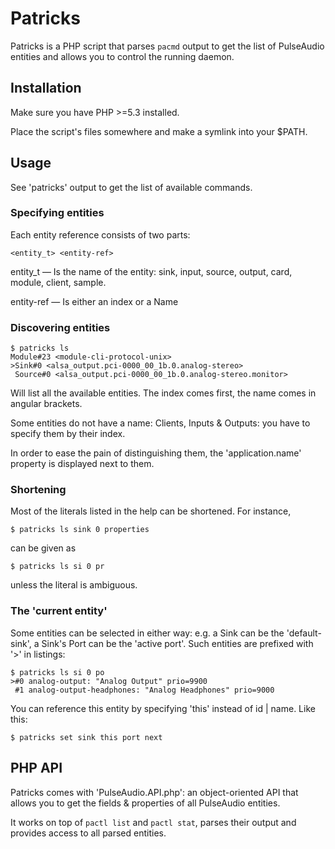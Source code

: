 Patricks
========

Patricks is a PHP script that parses `pacmd` output to get the list of PulseAudio entities and allows you to control the running daemon.

Installation
------------

Make sure you have PHP >=5.3 installed.

Place the script's files somewhere and make a symlink into your $PATH.

Usage
-----

See 'patricks' output to get the list of available commands.

### Specifying entities
Each entity reference consists of two parts:

    <entity_t> <entity-ref>

entity_t — Is the name of the entity: sink, input, source, output, card, module, client, sample.

entity-ref — Is either an index or a Name

### Discovering entities

    $ patricks ls
    Module#23 <module-cli-protocol-unix>
    >Sink#0 <alsa_output.pci-0000_00_1b.0.analog-stereo>
     Source#0 <alsa_output.pci-0000_00_1b.0.analog-stereo.monitor>

Will list all the available entities. The index comes first, the name comes in angular brackets.

Some entities do not have a name: Clients, Inputs & Outputs: you have to specify them by their index.

In order to ease the pain of distinguishing them, the 'application.name' property is displayed next to them.

### Shortening

Most of the literals listed in the help can be shortened.
For instance,

    $ patricks ls sink 0 properties

can be given as

    $ patricks ls si 0 pr

unless the literal is ambiguous.

### The 'current entity'
Some entities can be selected in either way: e.g. a Sink can be the 'default-sink', a Sink's Port can be the 'active port'. Such entities are prefixed with '>' in listings:

    $ patricks ls si 0 po
    >#0 analog-output: "Analog Output" prio=9900
     #1 analog-output-headphones: "Analog Headphones" prio=9000

You can reference this entity by specifying 'this' instead of id | name. Like this:

    $ patricks set sink this port next

PHP API
-------

Patricks comes with 'PulseAudio.API.php': an object-oriented API that allows you to get the fields & properties of all PulseAudio entities.

It works on top of `pactl list` and `pactl stat`, parses their output and provides access to all parsed entities.
